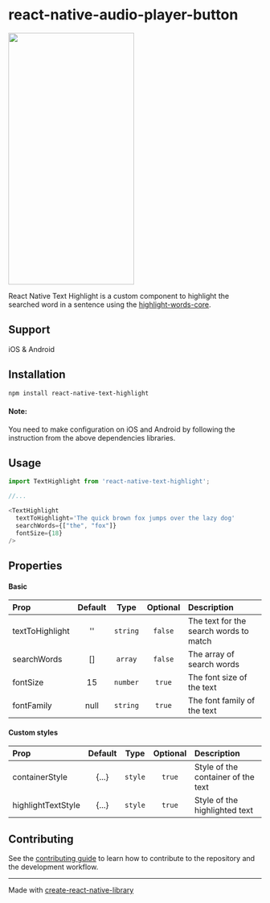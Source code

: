 # react-native-audio-player-button
<span><img src="https://user-images.githubusercontent.com/18114944/218962104-0533269e-2ff3-49a5-9dd4-d7dd14e821e3.png" width="250" height="500" /></span>

React Native Text Highlight is a custom component to highlight the searched word in a sentence using the [highlight-words-core](https://github.com/bvaughn/highlight-words-core).

## Support
iOS & Android

## Installation

```sh
npm install react-native-text-highlight
```

#### Note:
You need to make configuration on iOS and Android by following the instruction from the above dependencies libraries.

## Usage

```js
import TextHighlight from 'react-native-text-highlight';

//...

<TextHighlight
  textToHighlight='The quick brown fox jumps over the lazy dog'
  searchWords={["the", "fox"]}
  fontSize={18}
/>

```
## Properties
#### Basic
| Prop               |    Default    |       Type       |  Optional  | Description                                       |
| :----------------- | :-----------: | :--------------: | :--------: | :------------------------------------------------ |
| textToHighlight    |      ''       |     `string`     |   `false`  | The text for the search words to match            |
| searchWords        |      []       |     `array`      |   `false`  | The array of search words                         |
| fontSize           |       15      |     `number`     |   `true`   | The font size of the text                         |
| fontFamily         |      null     |     `string`     |   `true`   | The font family of the text                       |

#### Custom styles

| Prop                  |    Default    |   Type    |  Optional  | Description                                         |
| :-------------------- | :-----------: | :-------: | :--------: | :-------------------------------------------------- |
| containerStyle        |     {...}     |  `style`  |   `true`   | Style of the container of the text                  |
| highlightTextStyle    |     {...}     |  `style`  |   `true`   | Style of the highlighted text                       |


## Contributing

See the [contributing guide](CONTRIBUTING.md) to learn how to contribute to the repository and the development workflow.

---

Made with [create-react-native-library](https://github.com/callstack/react-native-builder-bob)
